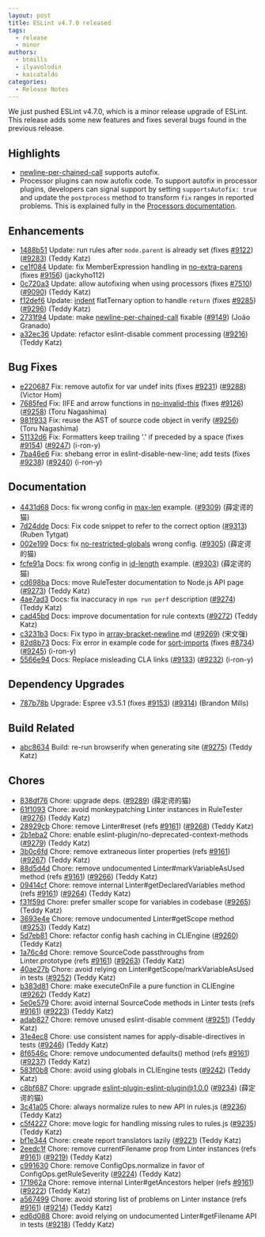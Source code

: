```yaml
---
layout: post
title: ESLint v4.7.0 released
tags:
  - release
  - minor
authors:
  - btmills
  - ilyavolodin
  - kaicataldo
categories:
  - Release Notes
---
```


We just pushed ESLint v4.7.0, which is a minor release upgrade of ESLint. This release adds some new features and fixes several bugs found in the previous release.


## Highlights

- [newline-per-chained-call](/docs/rules/newline-per-chained-call) supports autofix.
- Processor plugins can now autofix code.
    To support autofix in processor plugins, developers can signal support by setting `supportsAutofix: true` and update the `postprocess` method to transform `fix` ranges in reported problems.
    This is explained fully in the [Processors documentation](https://eslint.org/docs/developer-guide/working-with-plugins#processors-in-plugins).




## Enhancements


* [1488b51](https://github.com/eslint/eslint/commit/1488b51) Update: run rules after `node.parent` is already set (fixes [#9122](https://github.com/eslint/eslint/issues/9122)) ([#9283](https://github.com/eslint/eslint/issues/9283)) (Teddy Katz)
* [ce1f084](https://github.com/eslint/eslint/commit/ce1f084) Update: fix MemberExpression handling in [no-extra-parens](/docs/rules/no-extra-parens) (fixes [#9156](https://github.com/eslint/eslint/issues/9156)) (jackyho112)
* [0c720a3](https://github.com/eslint/eslint/commit/0c720a3) Update: allow autofixing when using processors (fixes [#7510](https://github.com/eslint/eslint/issues/7510)) ([#9090](https://github.com/eslint/eslint/issues/9090)) (Teddy Katz)
* [f12def6](https://github.com/eslint/eslint/commit/f12def6) Update: [indent](/docs/rules/indent) flatTernary option to handle `return` (fixes [#9285](https://github.com/eslint/eslint/issues/9285)) ([#9296](https://github.com/eslint/eslint/issues/9296)) (Teddy Katz)
* [2731f94](https://github.com/eslint/eslint/commit/2731f94) Update: make [newline-per-chained-call](/docs/rules/newline-per-chained-call) fixable ([#9149](https://github.com/eslint/eslint/issues/9149)) (João Granado)
* [a32ec36](https://github.com/eslint/eslint/commit/a32ec36) Update: refactor eslint-disable comment processing ([#9216](https://github.com/eslint/eslint/issues/9216)) (Teddy Katz)




## Bug Fixes


* [e220687](https://github.com/eslint/eslint/commit/e220687) Fix: remove autofix for var undef inits (fixes [#9231](https://github.com/eslint/eslint/issues/9231)) ([#9288](https://github.com/eslint/eslint/issues/9288)) (Victor Hom)
* [7685fed](https://github.com/eslint/eslint/commit/7685fed) Fix: IIFE and arrow functions in [no-invalid-this](/docs/rules/no-invalid-this) (fixes [#9126](https://github.com/eslint/eslint/issues/9126)) ([#9258](https://github.com/eslint/eslint/issues/9258)) (Toru Nagashima)
* [981f933](https://github.com/eslint/eslint/commit/981f933) Fix: reuse the AST of source code object in verify ([#9256](https://github.com/eslint/eslint/issues/9256)) (Toru Nagashima)
* [51132d6](https://github.com/eslint/eslint/commit/51132d6) Fix: Formatters keep trailing '.' if preceded by a space (fixes [#9154](https://github.com/eslint/eslint/issues/9154)) ([#9247](https://github.com/eslint/eslint/issues/9247)) (i-ron-y)
* [7ba46e6](https://github.com/eslint/eslint/commit/7ba46e6) Fix: shebang error in eslint-disable-new-line; add tests (fixes [#9238](https://github.com/eslint/eslint/issues/9238)) ([#9240](https://github.com/eslint/eslint/issues/9240)) (i-ron-y)




## Documentation


* [4431d68](https://github.com/eslint/eslint/commit/4431d68) Docs: fix wrong config in [max-len](/docs/rules/max-len) example. ([#9309](https://github.com/eslint/eslint/issues/9309)) (薛定谔的猫)
* [7d24dde](https://github.com/eslint/eslint/commit/7d24dde) Docs: Fix code snippet to refer to the correct option ([#9313](https://github.com/eslint/eslint/issues/9313)) (Ruben Tytgat)
* [002e199](https://github.com/eslint/eslint/commit/002e199) Docs: fix [no-restricted-globals](/docs/rules/no-restricted-globals) wrong config. ([#9305](https://github.com/eslint/eslint/issues/9305)) (薛定谔的猫)
* [fcfe91a](https://github.com/eslint/eslint/commit/fcfe91a) Docs: fix wrong config in [id-length](/docs/rules/id-length) example. ([#9303](https://github.com/eslint/eslint/issues/9303)) (薛定谔的猫)
* [cd698ba](https://github.com/eslint/eslint/commit/cd698ba) Docs: move RuleTester documentation to Node.js API page ([#9273](https://github.com/eslint/eslint/issues/9273)) (Teddy Katz)
* [4ae7ad3](https://github.com/eslint/eslint/commit/4ae7ad3) Docs: fix inaccuracy in `npm run perf` description ([#9274](https://github.com/eslint/eslint/issues/9274)) (Teddy Katz)
* [cad45bd](https://github.com/eslint/eslint/commit/cad45bd) Docs: improve documentation for rule contexts ([#9272](https://github.com/eslint/eslint/issues/9272)) (Teddy Katz)
* [c3231b3](https://github.com/eslint/eslint/commit/c3231b3) Docs: Fix typo in [array-bracket-newline](/docs/rules/array-bracket-newline).md ([#9269](https://github.com/eslint/eslint/issues/9269)) (宋文强)
* [82d8b73](https://github.com/eslint/eslint/commit/82d8b73) Docs: Fix error in example code for [sort-imports](/docs/rules/sort-imports) (fixes [#8734](https://github.com/eslint/eslint/issues/8734)) ([#9245](https://github.com/eslint/eslint/issues/9245)) (i-ron-y)
* [5566e94](https://github.com/eslint/eslint/commit/5566e94) Docs: Replace misleading CLA links ([#9133](https://github.com/eslint/eslint/issues/9133)) ([#9232](https://github.com/eslint/eslint/issues/9232)) (i-ron-y)




## Dependency Upgrades


* [787b78b](https://github.com/eslint/eslint/commit/787b78b) Upgrade: Espree v3.5.1 (fixes [#9153](https://github.com/eslint/eslint/issues/9153)) ([#9314](https://github.com/eslint/eslint/issues/9314)) (Brandon Mills)




## Build Related


* [abc8634](https://github.com/eslint/eslint/commit/abc8634) Build: re-run browserify when generating site ([#9275](https://github.com/eslint/eslint/issues/9275)) (Teddy Katz)




## Chores


* [838df76](https://github.com/eslint/eslint/commit/838df76) Chore: upgrade deps. ([#9289](https://github.com/eslint/eslint/issues/9289)) (薛定谔的猫)
* [61f1093](https://github.com/eslint/eslint/commit/61f1093) Chore: avoid monkeypatching Linter instances in RuleTester ([#9276](https://github.com/eslint/eslint/issues/9276)) (Teddy Katz)
* [28929cb](https://github.com/eslint/eslint/commit/28929cb) Chore: remove Linter#reset (refs [#9161](https://github.com/eslint/eslint/issues/9161)) ([#9268](https://github.com/eslint/eslint/issues/9268)) (Teddy Katz)
* [2b1eba2](https://github.com/eslint/eslint/commit/2b1eba2) Chore: enable eslint-plugin/no-deprecated-context-methods ([#9279](https://github.com/eslint/eslint/issues/9279)) (Teddy Katz)
* [3b0c6fd](https://github.com/eslint/eslint/commit/3b0c6fd) Chore: remove extraneous linter properties (refs [#9161](https://github.com/eslint/eslint/issues/9161)) ([#9267](https://github.com/eslint/eslint/issues/9267)) (Teddy Katz)
* [88d5d4d](https://github.com/eslint/eslint/commit/88d5d4d) Chore: remove undocumented Linter#markVariableAsUsed method (refs [#9161](https://github.com/eslint/eslint/issues/9161)) ([#9266](https://github.com/eslint/eslint/issues/9266)) (Teddy Katz)
* [09414cf](https://github.com/eslint/eslint/commit/09414cf) Chore: remove internal Linter#getDeclaredVariables method (refs [#9161](https://github.com/eslint/eslint/issues/9161)) ([#9264](https://github.com/eslint/eslint/issues/9264)) (Teddy Katz)
* [f31f59d](https://github.com/eslint/eslint/commit/f31f59d) Chore: prefer smaller scope for variables in codebase ([#9265](https://github.com/eslint/eslint/issues/9265)) (Teddy Katz)
* [3693e4e](https://github.com/eslint/eslint/commit/3693e4e) Chore: remove undocumented Linter#getScope method ([#9253](https://github.com/eslint/eslint/issues/9253)) (Teddy Katz)
* [5d7eb81](https://github.com/eslint/eslint/commit/5d7eb81) Chore: refactor config hash caching in CLIEngine ([#9260](https://github.com/eslint/eslint/issues/9260)) (Teddy Katz)
* [1a76c4d](https://github.com/eslint/eslint/commit/1a76c4d) Chore: remove SourceCode passthroughs from Linter.prototype (refs [#9161](https://github.com/eslint/eslint/issues/9161)) ([#9263](https://github.com/eslint/eslint/issues/9263)) (Teddy Katz)
* [40ae27b](https://github.com/eslint/eslint/commit/40ae27b) Chore: avoid relying on Linter#getScope/markVariableAsUsed in tests ([#9252](https://github.com/eslint/eslint/issues/9252)) (Teddy Katz)
* [b383d81](https://github.com/eslint/eslint/commit/b383d81) Chore: make executeOnFile a pure function in CLIEngine ([#9262](https://github.com/eslint/eslint/issues/9262)) (Teddy Katz)
* [5e0e579](https://github.com/eslint/eslint/commit/5e0e579) Chore: avoid internal SourceCode methods in Linter tests (refs [#9161](https://github.com/eslint/eslint/issues/9161)) ([#9223](https://github.com/eslint/eslint/issues/9223)) (Teddy Katz)
* [adab827](https://github.com/eslint/eslint/commit/adab827) Chore: remove unused eslint-disable comment ([#9251](https://github.com/eslint/eslint/issues/9251)) (Teddy Katz)
* [31e4ec8](https://github.com/eslint/eslint/commit/31e4ec8) Chore: use consistent names for apply-disable-directives in tests ([#9246](https://github.com/eslint/eslint/issues/9246)) (Teddy Katz)
* [8f6546c](https://github.com/eslint/eslint/commit/8f6546c) Chore: remove undocumented defaults() method (refs [#9161](https://github.com/eslint/eslint/issues/9161)) ([#9237](https://github.com/eslint/eslint/issues/9237)) (Teddy Katz)
* [583f0b8](https://github.com/eslint/eslint/commit/583f0b8) Chore: avoid using globals in CLIEngine tests ([#9242](https://github.com/eslint/eslint/issues/9242)) (Teddy Katz)
* [c8bf687](https://github.com/eslint/eslint/commit/c8bf687) Chore: upgrade eslint-plugin-eslint-plugin@1.0.0 ([#9234](https://github.com/eslint/eslint/issues/9234)) (薛定谔的猫)
* [3c41a05](https://github.com/eslint/eslint/commit/3c41a05) Chore: always normalize rules to new API in rules.js ([#9236](https://github.com/eslint/eslint/issues/9236)) (Teddy Katz)
* [c5f4227](https://github.com/eslint/eslint/commit/c5f4227) Chore: move logic for handling missing rules to rules.js ([#9235](https://github.com/eslint/eslint/issues/9235)) (Teddy Katz)
* [bf1e344](https://github.com/eslint/eslint/commit/bf1e344) Chore: create report translators lazily ([#9221](https://github.com/eslint/eslint/issues/9221)) (Teddy Katz)
* [2eedc1f](https://github.com/eslint/eslint/commit/2eedc1f) Chore: remove currentFilename prop from Linter instances (refs [#9161](https://github.com/eslint/eslint/issues/9161)) ([#9219](https://github.com/eslint/eslint/issues/9219)) (Teddy Katz)
* [c991630](https://github.com/eslint/eslint/commit/c991630) Chore: remove ConfigOps.normalize in favor of ConfigOps.getRuleSeverity ([#9224](https://github.com/eslint/eslint/issues/9224)) (Teddy Katz)
* [171962a](https://github.com/eslint/eslint/commit/171962a) Chore: remove internal Linter#getAncestors helper (refs [#9161](https://github.com/eslint/eslint/issues/9161)) ([#9222](https://github.com/eslint/eslint/issues/9222)) (Teddy Katz)
* [a567499](https://github.com/eslint/eslint/commit/a567499) Chore: avoid storing list of problems on Linter instance (refs [#9161](https://github.com/eslint/eslint/issues/9161)) ([#9214](https://github.com/eslint/eslint/issues/9214)) (Teddy Katz)
* [ed6d088](https://github.com/eslint/eslint/commit/ed6d088) Chore: avoid relying on undocumented Linter#getFilename API in tests ([#9218](https://github.com/eslint/eslint/issues/9218)) (Teddy Katz)
